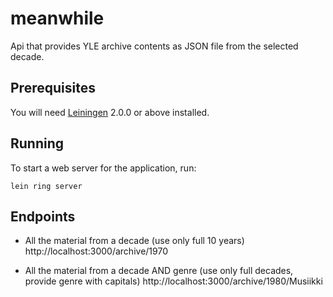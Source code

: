 # meanwhile

Api that provides YLE archive contents as JSON file from the selected decade.

## Prerequisites

You will need [Leiningen][] 2.0.0 or above installed.

[leiningen]: https://github.com/technomancy/leiningen

## Running

To start a web server for the application, run:

    lein ring server

## Endpoints

* All the material from a decade (use only full 10 years)
    http://localhost:3000/archive/1970

* All the material from a decade AND genre (use only full decades, provide
  genre with capitals)
    http://localhost:3000/archive/1980/Musiikki



